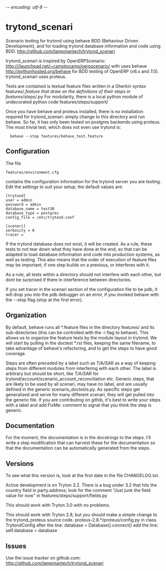 -*- encoding: utf-8 -*-

trytond_scenari
===============

Scenario testing for trytond using behave BDD
(Behaviour Driven Development), and for loading
trytond database information and code using BDD.
<http://github.com/lampmantech/trytond_scenari>

trytond_scenari is inspired by OpenERPScenario:
 <http:///launchpad.net/~camptocamp/oerpscenario/>
with uses behave
 <http://pythonhosted.org/behave>
for BDD testing of OpenERP (v6.x and 7.0).
trytond_scenari uses proteus.

Tests are contained is textual feature files
wriiten in a Gherkin syntax
   features/*.feature
that draw on the definitions of their steps in
   features/steps/*.py
For modularity, there is a local python module
of undecorated python code
  features/steps/support/

Once you have behave and proteus installed, there is no
installation required for trytond_scenari: simply change
to this directory and run behave. So far, it has only
been tested on postgres backends using proteus. The
most trivial test, which does not even use trytond is:
```
  behave --stop features/behave_test.feature
```

Configuration
-------------

The file
```
features/environment.cfg
```
contains the configuration information for the trytond
server you are testing. Edit the settings to suit your setup;
the default values are:

```
[trytond]
user = admin
password = admin
database_name = test30
database_type = postgres
config_file = /etc/trytond.conf

[scenari]
verbosity = 0
tracer =
```

If the trytond database does not exist, it will be
created.  As a rule, these tests to not tear down
what they have done at the end, so that can be
adapted to load database information and code
into production systems, as well as testing. This
also means that the order of execution of feature
files may be important, if one step builds on a previous,
or interferes with it.

As a rule, all tests within a directory should not
interfere with each other, but dont be surprised
if there in interference between directories.

If you set tracer in the scenari section of the
configuration file to be pdb, it will drop you into
the pdb debugger on an error, if you invoked behave 
with the --stop flag (stop at the first error).

Organization
------------

By default, behave runs all \*.feature files in
the directory features/ and its sub-directories
(this can be controlled with the -i flag to behave).
This allows us to organize the feature tests
by the module layout in trytond. We will start
by pulling in the doctest \*.rst files, keeping
the same filename, to take advantage of behave's
refactoring, and to get the steps to have good coverage.

Steps are often preceded by a label such as T/A/SAR
as a way of keeping steps from different modules from
interfering with each other. The label is arbitrary
but should be short, like T/A/SAR for
trytond/account/scenario_account_reconciliation etc.
Generic steps, that are likely to be used by all scenari,
may have no label, and are usually defined in the generic
scenario_doctests.py. As specific steps get generalized
and serve for many different scenari, they will get pulled
into the generic file. If you are contributing on githib,
it's best to write your steps with a label and add FixMe:
comment to signal that you think the step is generic.

Documentation
-------------

For the moment, the documentation is in the docstrings to the steps. 
I'll write a step modification that can harvest these for the
documentation so that the documentation can be automatically generated
from the steps.


Versions
--------

To see what this version is, look at the first date in 
the file CHANGELOG.txt.

Active development is on Tryton 3.2. There is a bug under
3.2 that hits the country field in party.address; look for
the comment "Just junk the field value for now" in
features/steps/support/fields.py

This should work with Tryton 3.0 with no problems.

This should work with Tryton 2.8, but you should make a
simple change to the trytond_proteus source code.
proteus-2.8.*/proteus/config.py in class TrytondConfig
after the line:
        database = Database().connect()
add the line:
        self.database = database

Issues
------

Use the issue tracker on github.com:
<http://github.com/lampmantech/trytond_scenari>

